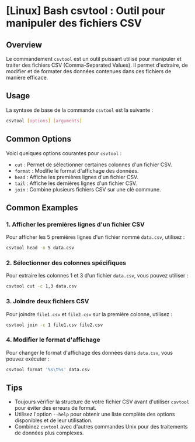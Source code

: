 # [Linux] Bash csvtool : Outil pour manipuler des fichiers CSV

## Overview
Le commandement `csvtool` est un outil puissant utilisé pour manipuler et traiter des fichiers CSV (Comma-Separated Values). Il permet d'extraire, de modifier et de formater des données contenues dans ces fichiers de manière efficace.

## Usage
La syntaxe de base de la commande `csvtool` est la suivante :

```bash
csvtool [options] [arguments]
```

## Common Options
Voici quelques options courantes pour `csvtool` :

- `cut` : Permet de sélectionner certaines colonnes d'un fichier CSV.
- `format` : Modifie le format d'affichage des données.
- `head` : Affiche les premières lignes d'un fichier CSV.
- `tail` : Affiche les dernières lignes d'un fichier CSV.
- `join` : Combine plusieurs fichiers CSV sur une clé commune.

## Common Examples

### 1. Afficher les premières lignes d'un fichier CSV
Pour afficher les 5 premières lignes d'un fichier nommé `data.csv`, utilisez :

```bash
csvtool head -n 5 data.csv
```

### 2. Sélectionner des colonnes spécifiques
Pour extraire les colonnes 1 et 3 d'un fichier `data.csv`, vous pouvez utiliser :

```bash
csvtool cut -c 1,3 data.csv
```

### 3. Joindre deux fichiers CSV
Pour joindre `file1.csv` et `file2.csv` sur la première colonne, utilisez :

```bash
csvtool join -c 1 file1.csv file2.csv
```

### 4. Modifier le format d'affichage
Pour changer le format d'affichage des données dans `data.csv`, vous pouvez exécuter :

```bash
csvtool format '%s\t%s' data.csv
```

## Tips
- Toujours vérifier la structure de votre fichier CSV avant d'utiliser `csvtool` pour éviter des erreurs de format.
- Utilisez l'option `--help` pour obtenir une liste complète des options disponibles et de leur utilisation.
- Combinez `csvtool` avec d'autres commandes Unix pour des traitements de données plus complexes.
